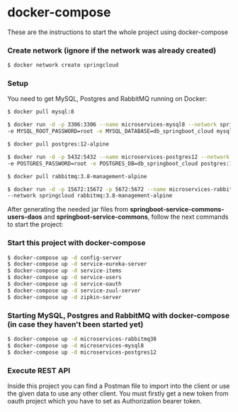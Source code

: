 # docker-compose

These are the instructions to start the whole project using docker-compose

### Create network (ignore if the network was already created)

```bash
$ docker network create springcloud
```

### Setup

You need to get MySQL, Postgres and RabbitMQ running on Docker:

```bash
$ docker pull mysql:8

$ docker run -d -p 3306:3306 --name microservices-mysql8 --network springcloud \
-e MYSQL_ROOT_PASSWORD=root -e MYSQL_DATABASE=db_springboot_cloud mysql:8

$ docker pull postgres:12-alpine

$ docker run -d -p 5432:5432 --name microservices-postgres12 --network springcloud \
-e POSTGRES_PASSWORD=root -e POSTGRES_DB=db_springboot_cloud postgres:12-alpine

$ docker pull rabbitmq:3.8-management-alpine

$ docker run -d -p 15672:15672 -p 5672:5672 --name microservices-rabbitmq38 \
--network springcloud rabbitmq:3.8-management-alpine
```

After generating the needed jar files from **springboot-service-commons-users-daos** and **springboot-service-commons**, follow the next commands to start the project:

### Start this project with docker-compose

```bash
$ docker-compose up -d config-server
$ docker-compose up -d service-eureka-server
$ docker-compose up -d service-items
$ docker-compose up -d service-users
$ docker-compose up -d service-oauth
$ docker-compose up -d service-zuul-server
$ docker-compose up -d zipkin-server
```

### Starting MySQL, Postgres and RabbitMQ with docker-compose (in case they haven't been started yet)

```bash
$ docker-compose up -d microservices-rabbitmq38
$ docker-compose up -d microservices-mysql8
$ docker-compose up -d microservices-postgres12
```

### Execute REST API
Inside this project you can find a Postman file to import into the client or use the given data to use any other client.
You must firstly get a new token from oauth project which you have to set as Authorization bearer token.